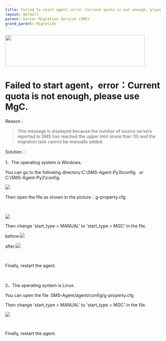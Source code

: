 ```yaml
---
title: Failed to start agent，error：Current quota is not enough, please use MgC.
layout: default
parent: Server Migration Service (SMS)
grand_parent: Migration
---
```

<img width="450px" height="102px" src="https://console-static.huaweicloud.com/static/authui/20210202115135/public/custom/images/logo-en.svg">

# Failed to start agent，error：Current quota is not enough, please use MgC.

Reason：

> This message is displayed because the number of source servers
> reported to SMS has reached the upper limit (more than 10) and the
> migration task cannot be manually added.

Solution：

1、The operating system is Windows.

You can go to the following directory:C:\\SMS-Agent-Py3\\config   or  
C:\\SMS-Agent-Py2\\config.

![](/huaweicloud-knowledge-base/assets/images/SMS-Failed-to-Start-Agent/media/image1.png)

Then open the file as shown in the picture：g-property.cfg

 

![](/huaweicloud-knowledge-base/assets/images/SMS-Failed-to-Start-Agent/media/image2.png)

Then change 'start\_type = MANUAL' to 'start\_type = MGC' in the file.

before:![](/huaweicloud-knowledge-base/assets/images/SMS-Failed-to-Start-Agent/media/image3.png)

after:![](/huaweicloud-knowledge-base/assets/images/SMS-Failed-to-Start-Agent/media/image4.png)

 

Finally, restart the agent.

 

2、The operating system is Linux.

You can open the file :SMS-Agent/agent/config/g-property.cfg

Then change 'start\_type = MANUAL' to 'start\_type = MGC' in the file.

![](/huaweicloud-knowledge-base/assets/images/SMS-Failed-to-Start-Agent/media/image5.png)

 

Finally, restart the agent.
